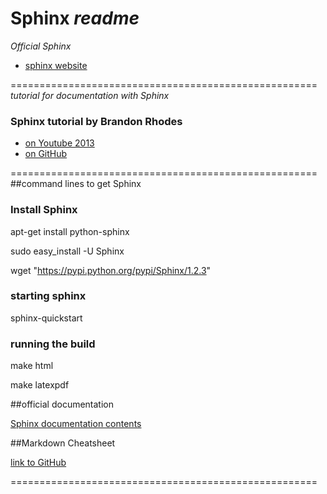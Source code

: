# Sphinx _readme_

_Official Sphinx_
* [sphinx website](http://sphinx-doc.org/latest/index.html)

=====================================================
_tutorial for documentation with Sphinx_
### Sphinx tutorial by Brandon Rhodes #

* [on Youtube 2013](https://www.youtube.com/watch?v=QNHM7q2hLh8)
* [on GitHub](https://github.com/brandon-rhodes/sphinx-tutorial)

=====================================================
##command lines to get Sphinx

### Install Sphinx #

apt-get install python-sphinx

sudo easy_install -U Sphinx

wget "https://pypi.python.org/pypi/Sphinx/1.2.3"

### starting sphinx #

sphinx-quickstart

### running the build #

make html

make latexpdf

##official documentation

[Sphinx documentation contents](http://sphinx-doc.org/latest/contents.html)


##Markdown Cheatsheet

[link to GitHub](https://github.com/adam-p/markdown-here/wiki/Markdown-Cheatsheet)

=====================================================
